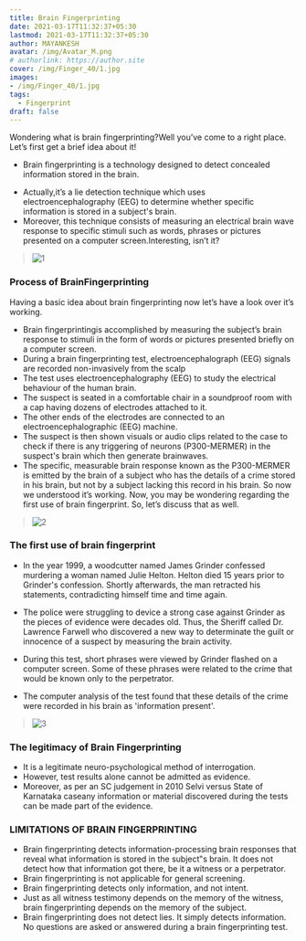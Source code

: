 ```yaml
---
title: Brain Fingerprinting
date: 2021-03-17T11:32:37+05:30
lastmod: 2021-03-17T11:32:37+05:30
author: MAYANKESH
avatar: /img/Avatar_M.png
# authorlink: https://author.site
cover: /img/Finger_40/1.jpg
images: 
- /img/Finger_40/1.jpg
tags:
  - Fingerprint
draft: false
---
```


Wondering what is brain fingerprinting?Well you’ve come to a right place. Let’s first get a brief idea about it!
*	Brain fingerprinting is a technology designed to detect concealed information stored in the brain.

<!--more-->

* Actually,it’s a lie detection technique which uses electroencephalography (EEG) to determine whether specific information is stored in a subject's brain.
*	Moreover, this technique consists of measuring an electrical brain wave response to specific stimuli such as words, phrases or pictures presented on a computer screen.Interesting, isn’t it?

> ![1](/img/Finger_40/1.jpg)

### **Process of BrainFingerprinting**

Having a basic idea about brain fingerprinting now let’s have a look over it’s working.
*	Brain fingerprintingis accomplished by measuring the subject’s brain response to stimuli in the form of words or pictures presented briefly on a computer screen.
*	During a brain fingerprinting test, electroencephalograph (EEG) signals are recorded non-invasively from the scalp
*	The test uses electroencephalography (EEG) to study the electrical behaviour of the human brain.
*	The suspect is seated in a comfortable chair in a soundproof room with a cap having dozens of electrodes attached to it.
*	The other ends of the electrodes are connected to an electroencephalographic (EEG) machine.
*	The suspect is then shown visuals or audio clips related to the case to check if there is any triggering of neurons (P300-MERMER) in the suspect's brain which then generate brainwaves.
*	The specific, measurable brain response known as the P300-MERMER is emitted by the brain of a subject who has the details of a crime stored in his brain, but not by a subject lacking this record in his brain.
So now we understood it’s working. Now, you may be wondering regarding the first use of brain fingerprint. So, let’s discuss that as well.

>  ![2](/img/Finger_40/2.jpg)

### **The first use of brain fingerprint**

*	In the year 1999, a woodcutter named James Grinder confessed murdering a woman named Julie Helton. Helton died 15 years prior to Grinder's confession. Shortly afterwards, the man retracted his statements, contradicting himself time and time again.
*	The police were struggling to device a strong case against Grinder as the pieces of evidence were decades old. Thus, the Sheriff called Dr. Lawrence Farwell who discovered a new way to determinate the guilt or innocence of a suspect by measuring the brain activity.
 
*	During this test, short phrases were viewed by Grinder flashed on a computer screen. Some of these phrases were related to the crime that would be known only to the perpetrator.
*	The computer analysis of the test found that these details of the crime were recorded in his brain as 'information present'.

> ![3](/img/Finger_40/3.jpg)

### **The legitimacy of Brain Fingerprinting**

*	It is a legitimate neuro-psychological method of interrogation.
*	However, test results alone cannot be admitted as evidence.
*	Moreover, as per an SC judgement in 2010 Selvi versus State of Karnataka caseany information or material discovered during the tests can be made part of the evidence.

### **LIMITATIONS OF BRAIN FINGERPRINTING** 

*	Brain fingerprinting detects information-processing brain responses that reveal what information is stored in the subject‟s brain. It does not detect how that information got there, be it a witness or a perpetrator. 
*	Brain fingerprinting is not applicable for general screening.
*	Brain fingerprinting detects only information, and not intent. 
*	Just as all witness testimony depends on the memory of the witness, brain fingerprinting depends on the memory of the subject.
*	Brain fingerprinting does not detect lies. It simply detects information. No questions are asked or answered during a brain fingerprinting test.

